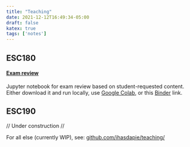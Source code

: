 ```yaml
---
title: "Teaching"
date: 2021-12-12T16:49:34-05:00
draft: false
katex: true
tags: ['notes']
---
```


## ESC180
#### [Exam review](https://github.com/ihasdapie/teaching/blob/main/ESC180/ESC180_Unofficial_Review.ipynb) 
Jupyter notebook for exam review based on student-requested content. 
Either download it and run locally, use [Google Colab](https://colab.research.google.com/), or this [Binder](https://mybinder.org/v2/gh/ihasdapie/teaching/HEAD) link.


## ESC190

// Under construction // 

For all else (currently WIP), see: [github.com/ihasdapie/teaching/](https://github.com/ihasdapie/teaching/)
